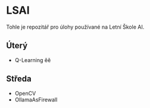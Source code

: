 # LSAI
Tohle je repozitář pro úlohy používané na Letní Škole AI.


## Úterý

- Q-Learning
ěě
## Středa

- OpenCV
- OllamaAsFirewall